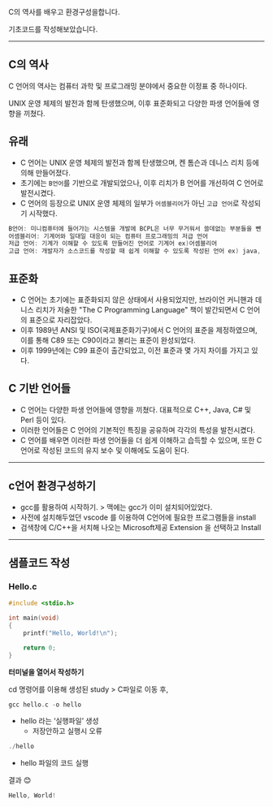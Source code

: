 C의 역사를 배우고 환경구성을합니다.

기초코드를 작성해보았습니다.

---

## C의 역사

C 언어의 역사는 컴퓨터 과학 및 프로그래밍 분야에서 중요한 이정표 중 하나이다.

UNIX 운영 체제의 발전과 함께 탄생했으며, 이후 표준화되고 다양한 파생 언어들에 영향을 끼쳤다.

## 유래

- C 언어는 UNIX 운영 체제의 발전과 함께 탄생했으며, 켄 톰슨과 데니스 리치 등에 의해 만들어졌다.
- 초기에는 `B언어`를 기반으로 개발되었으나, 이후 리치가 B 언어를 개선하여 C 언어로 발전시켰다.
- C 언어의 등장으로 UNIX 운영 체제의 일부가 `어셈블리어`가 아닌 `고급 언어`로 작성되기 시작했다.

```c
B언어: 미니컴퓨터에 들어가는 시스템을 개발에 BCPL은 너무 무거워서 쓸데없는 부분들을 뺀 언어.
어셈블리어: 기계어와 일대일 대응이 되는 컴퓨터 프로그래밍의 저급 언어
저급 언어: 기계가 이해할 수 있도록 만들어진 언어로 기계어 ex)어셈블리어
고급 언어: 개발자가 소스코드를 작성할 때 쉽게 이해할 수 있도록 작성된 언어 ex) java, c
```

## 표준화

- C 언어는 초기에는 표준화되지 않은 상태에서 사용되었지만, 브라이언 커니핸과 데니스 리치가 저술한 "The C Programming Language" 책이 발간되면서 C 언어의 표준으로 자리잡았다.
- 이후 1989년 ANSI 및  ISO(국제표준화기구)에서 C 언어의 표준을 제정하였으며, 이를 통해 C89 또는 C90이라고 불리는 표준이 완성되었다.
- 이후 1999년에는 C99 표준이 출간되었고, 이전 표준과 몇 가지 차이를 가지고 있다.

## C 기반 언어들

- C 언어는 다양한 파생 언어들에 영향을 끼쳤다. 대표적으로 C++, Java, C# 및 Perl 등이 있다.
- 이러한 언어들은 C 언어의 기본적인 특징을 공유하며 각각의 특성을 발전시켰다.
- C 언어를 배우면 이러한 파생 언어들을 더 쉽게 이해하고 습득할 수 있으며, 또한 C 언어로 작성된 코드의 유지 보수 및 이해에도 도움이 된다.

---

## c언어 환경구성하기

- gcc를 활용하여 시작하기. > 맥에는 gcc가 이미 설치되어있었다.
- 사전에 설치해두었던 vscode 를 이용하여 C언어에 필요한 프로그램들을 install
- 검색창에 C/C++을 서치해 나오는 Microsoft제공 Extension 을 선택하고 Install

---

## 샘플코드 작성

### Hello.c

```c
#include <stdio.h>

int main(void)
{
    printf("Hello, World!\n");

    return 0;
}
```

**터미널을 열어서 작성하기**

cd 명령어를 이용해 생성된 study > C파일로 이동 후,

```c
gcc hello.c -o hello
```

- hello 라는 ‘실행파일’ 생성
    - 저장안하고 실행시 오류

```c
./hello
```

- hello 파일의 코드 실행

결과 😊

```c
Hello, World!
```
